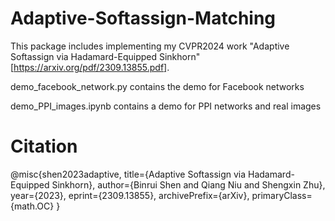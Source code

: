 # Adaptive-Softassign-Matching
This package includes implementing my CVPR2024 work "Adaptive Softassign via Hadamard-Equipped Sinkhorn"[https://arxiv.org/pdf/2309.13855.pdf].

demo_facebook_network.py contains the demo for Facebook networks

demo_PPI_images.ipynb contains a demo for PPI networks and real images

# Citation
@misc{shen2023adaptive,
      title={Adaptive Softassign via Hadamard-Equipped Sinkhorn}, 
      author={Binrui Shen and Qiang Niu and Shengxin Zhu},
      year={2023},
      eprint={2309.13855},
      archivePrefix={arXiv},
      primaryClass={math.OC}
}
